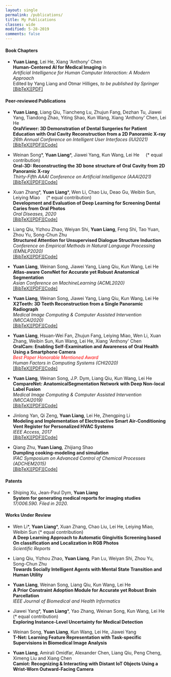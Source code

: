 ```yaml
---
layout: single
permalink: /publications/
title: My Publications
classes: wide
modified: 5-28-2019
comments: false
---
```



#### Book Chapters
+ **Yuan Liang**, Lei He, Xiang 'Anthony' Chen\
  **Human-Centered AI for Medical Imaging** in\
  *Artificial Intelligence for Human Computer Interaction: A Modern Approach*\
  Edited by Yang Liang and Otmar Hilliges, *to be published by Springer*\
  [[BibTeX]]()[[PDF]]()

#### Peer-reviewed Publications
+ **Yuan Liang**, Liang Qiu, Tiancheng Lu, Zhujun Fang, Dezhan Tu, Jiawei Yang, Tiandong Zhao, Yiting Shao, Kun Wang, Xiang 'Anthony' Chen, Lei He\
  **OralViewer: 3D Demonstration of Dental Surgeries for Patient Education with Oral Cavity Reconstruction from a 2D Panoramic X-ray**\
  *26th Annual Conference on Intelligent User Interfaces (IUI2021)*\
  [[BibTeX]]()[[PDF]](https://arxiv.org/abs/2101.00098)[[Code]]()

+ Weinan Song\*, **Yuan Liang**\*, Jiawei Yang, Kun Wang, Lei He  &nbsp;&nbsp;&nbsp; (\* equal contribution)\
  **Oral-3D: Reconstructing the 3D bone structure of Oral Cavity from 2D Panoramic X-ray**\
  *Thirty-Fifth AAAI Conference on Artificial Intelligence (AAAI2021)*\
  [[BibTeX]](https://scholar.googleusercontent.com/scholar.bib?q=info:9TDprWDv1I8J:scholar.google.com/&output=citation&scisdr=CgUCzfEXEMz46icHO4Q:AAGBfm0AAAAAX9wCI4Q1H-bACcDn6ZK4lklWdnrCCuzs&scisig=AAGBfm0AAAAAX9wCI-OSt-8j6rqOomMQv4_OMPBMPgPE&scisf=4&ct=citation&cd=-1&hl=en)[[PDF]](https://arxiv.org/abs/2003.08413)[[Code]]()

+ Xuan Zhang\*, **Yuan Liang**\*, Wen Li, Chao Liu, Deao Gu, Weibin Sun, Leiying Miao  &nbsp;&nbsp;&nbsp; (\* equal contribution)\
  **Development and Evaluation of Deep Learning for Screening Dental Caries from Oral Photos**\
  *Oral Diseases, 2020*\
  [[BibTeX]](https://scholar.googleusercontent.com/scholar.bib?q=info:7GCm33B8i4kJ:scholar.google.com/&output=citation&scisdr=CgUCzfEXEMz46iD3pOI:AAGBfm0AAAAAX9vyvOKYA-vOej5YrSx8KdmMv322NMRf&scisig=AAGBfm0AAAAAX9vyvKwPBwi-8srDlLPqNWv3kaGVKI4A&scisf=4&ct=citation&cd=-1&hl=en)[[PDF]]()[[Code]](https://github.com/liangyuandg/DLCariesScreen)

+ Liang Qiu, Yizhou Zhao, Weiyan Shi, **Yuan Liang**, Feng Shi, Tao Yuan, Zhou Yu, Song-Chun Zhu\
  **Structured Attention for Unsupervised Dialogue Structure Induction**\
  *Conference on Empirical Methods in Natural Language Processing (EMNLP2020)*\
  [[BibTeX]](https://scholar.googleusercontent.com/scholar.bib?q=info:6qDefyfPX_sJ:scholar.google.com/&output=citation&scisdr=CgUCzfEXEMz46iDxA-c:AAGBfm0AAAAAX9v0G-dOYq8naEokAa4zWN1OSERm2D4S&scisig=AAGBfm0AAAAAX9v0G9iG2MIjwrkLzUUyYxz0hDgOOYEX&scisf=4&ct=citation&cd=-1&hl=en)[[PDF]]()[[Code]]()

+ **Yuan Liang**, Weinan Song, Jiawei Yang, Liang Qiu, Kun Wang, Lei He\
  **Atlas-aware ConvNet for Accurate yet Robust Anatomical Segmentation**\
  *Asian Conference on MachineLearning (ACML2020)*\
  [[BibTeX]](https://scholar.googleusercontent.com/scholar.bib?q=info:eIwwkeVOozYJ:scholar.google.com/&output=citation&scisdr=CgUCzfEXEMz46iDwN5Y:AAGBfm0AAAAAX9v1L5Z1gpbeobzntn_c3FFsv06ubk2W&scisig=AAGBfm0AAAAAX9v1LzyjkkaxCfzEtg2sMEEip7KD0VbA&scisf=4&ct=citation&cd=-1&hl=en)[[PDF]]()[[Code]]()

+ **Yuan Liang**, Weinan Song, Jiawei Yang, Liang Qiu, Kun Wang, Lei He\
  **X2Teeth: 3D Teeth Reconstruction from a Single Panoramic Radiograph**\
  *Medical Image Computing & Computer Assisted Intervention (MICCAI2020)*\
  [[BibTeX]](https://scholar.googleusercontent.com/scholar.bib?q=info:tokBHckJqdUJ:scholar.google.com/&output=citation&scisdr=CgUCzfEXEMz46iDwmAc:AAGBfm0AAAAAX9v1gAd2cBKK-iQiSE0t3r1PpRb9NDkI&scisig=AAGBfm0AAAAAX9v1gBmRn33WLpbaozLm_nJo77UAKKif&scisf=4&ct=citation&cd=-1&hl=en)[[PDF]]()[[Code]]()

+ **Yuan Liang**, Hsuan-Wei Fan, Zhujun Fang, Leiying Miao, Wen Li, Xuan Zhang, Weibin Sun, Kun Wang, Lei He, Xiang 'Anthony' Chen\
  **OralCam: Enabling Self-Examination and Awareness of Oral Health Using a Smartphone Camera**\
  *<span style="color:red">Best Paper Honorable Mentioned Award</span>*\
  *Human Factors in Computing Systems (CHI2020)*\
  [[BibTeX]](https://scholar.googleusercontent.com/scholar.bib?q=info:SfUqyU4XngYJ:scholar.google.com/&output=citation&scisdr=CgUCzfEXEMz46iDzGy0:AAGBfm0AAAAAX9v2Ay21gbel2E1qeFfKwkPwZD85Jm57&scisig=AAGBfm0AAAAAX9v2A8sHJbdr4NbETKAG6lw58J-3GW4N&scisf=4&ct=citation&cd=-1&hl=en)[[PDF]]()[[Code]]()

+ **Yuan Liang**, Weinan Song, J.P. Dym, Liang Qiu, Kun Wang, Lei He\
  **CompareNet: AnatomicalSegmentation Network with Deep Non-local Label Fusion**\
  *Medical Image Computing & Computer Assisted Intervention (MICCAI2019)*\
  [[BibTeX]](https://scholar.googleusercontent.com/scholar.bib?q=info:5P-BWLByOxEJ:scholar.google.com/&output=citation&scisdr=CgUCzfEXEMz46iD-mPA:AAGBfm0AAAAAX9v7gPALhwt0E0HbhkFfu4KGXIPKStaA&scisig=AAGBfm0AAAAAX9v7gEisG0o5mJ_gaRVvZJDA4-Z9gvf5&scisf=4&ct=citation&cd=-1&hl=en)[[PDF]]()[[Code]]()

+ Jinlong Yan, Qi Zeng, **Yuan Liang**, Lei He, Zhengping Li\
  **Modeling and Implementation of Electroactive Smart Air-Conditioning Vent Register for Personalized HVAC Systems**\
  *IEEE Access, 2017*\
  [[BibTeX]](https://scholar.googleusercontent.com/scholar.bib?q=info:87gNVB17bfcJ:scholar.google.com/&output=citation&scisdr=CgUCzfEXEMz46iD-6Mk:AAGBfm0AAAAAX9v78MnYxSfTXQqSqEayfA3sB7gxDz9l&scisig=AAGBfm0AAAAAX9v78EIBnkCZOpFwz1N_onLIsE2aC97d&scisf=4&ct=citation&cd=-1&hl=en)[[PDF]]()[[Code]]()

+ Qiang Zhu, **Yuan Liang**, Zhijiang Shao\
  **Dumpling cooking-modeling and simulation**\
  *IFAC Symposium on Advanced Control of Chemical Processes (ADCHEM2015)*\
  [[BibTeX]](https://scholar.googleusercontent.com/scholar.bib?q=info:YJjObZfyAkEJ:scholar.google.com/&output=citation&scisdr=CgUCzfEXEMz46iD5gxY:AAGBfm0AAAAAX9v8mxZP5igiq-B8Y-oSQ1j8r6PKnkoc&scisig=AAGBfm0AAAAAX9v8m9aZ1WeUWDqXpkPUiLkAMuksYc1q&scisf=4&ct=citation&cd=-1&hl=en)[[PDF]]()[[Code]]()



#### Patents
+ Shiping Xu, Jean-Paul Dym, **Yuan Liang**\
  **System for generating medical reports for imaging studies**\
  *17/006.590. Filed in 2020.*

#### Works Under Review
+ Wen Li\*, **Yuan Liang**\*, Xuan Zhang, Chao Liu, Lei He, Leiying Miao, Weibin Sun (\* equal contribution)\
  **A Deep Learning Approach to Automatic Gingivitis Screening based On classification and Localization in RGB Photos**\
  *Scientific Reports*

+ Liang Qiu, Yizhou Zhao, **Yuan Liang**, Pan Lu, Weiyan Shi, Zhou Yu, Song-Chun Zhu\
  **Towards Socially Intelligent Agents with Mental State Transition and Human Utility**

+ **Yuan Liang**, Weinan Song, Liang Qiu, Kun Wang, Lei He\
  **A Prior Constraint Adoption Module for Accurate yet Robust Brain Parcellation**\
  *IEEE Journal of Biomedical and Health Informatics*

+ Jiawei Yang\*, **Yuan Liang**\*, Yao Zhang, Weinan Song, Kun Wang, Lei He (\* equal contribution)\
  **Exploring Instance-Level Uncertainty for Medical Detection**

+ Weinan Song, **Yuan Liang**, Kun Wang, Lei He, Jiawei Yang\
  **T-Net: Learning Feature Representation with Task-specific Supervisions in Biomedical Image Analysis**

+ **Yuan Liang**, Amirali Omidfar, Alexander Chen, Liang Qiu, Peng Cheng, Ximeng Liu and Xiang Chen\
  **Camiot: Recognizing & Interacting with Distant IoT Objects Using a Wrist-Worn Outward-Facing Camera**
